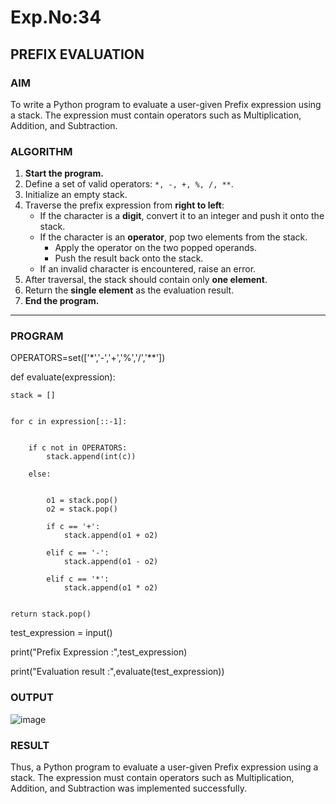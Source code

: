# Exp.No:34  
## PREFIX EVALUATION

### AIM  
To write a Python program to evaluate a user-given Prefix expression using a stack. The expression must contain operators such as Multiplication, Addition, and Subtraction.

### ALGORITHM

1. **Start the program.**
2. Define a set of valid operators: `*, -, +, %, /, **`.
3. Initialize an empty stack.
4. Traverse the prefix expression from **right to left**:
   - If the character is a **digit**, convert it to an integer and push it onto the stack.
   - If the character is an **operator**, pop two elements from the stack.
     - Apply the operator on the two popped operands.
     - Push the result back onto the stack.
   - If an invalid character is encountered, raise an error.
5. After traversal, the stack should contain only **one element**.
6. Return the **single element** as the evaluation result.
7. **End the program.**

---

### PROGRAM

OPERATORS=set(['*','-','+','%','/','**']) 

def evaluate(expression):
	
	stack = []


	for c in expression[::-1]:

		
		if c not in OPERATORS:
			stack.append(int(c))

		else:
			
			
			o1 = stack.pop()
			o2 = stack.pop()

			if c == '+':
				stack.append(o1 + o2)

			elif c == '-':
				stack.append(o1 - o2)

			elif c == '*':
				stack.append(o1 * o2)

			
	return stack.pop()


test_expression = input()

print("Prefix Expression :",test_expression)

print("Evaluation result :",evaluate(test_expression))




### OUTPUT
![image](https://github.com/user-attachments/assets/55dcb24d-b62a-4f0f-8055-f5d0b6b420f9)


### RESULT
Thus, a Python program to evaluate a user-given Prefix expression using a stack. The expression must contain operators such as Multiplication, Addition, and Subtraction was implemented successfully.

